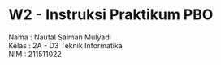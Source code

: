 # W2 - Instruksi Praktikum PBO

Nama  : Naufal Salman Mulyadi <br>
Kelas : 2A - D3 Teknik Informatika <br>
NIM   : 211511022 <br>